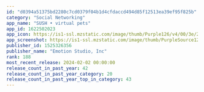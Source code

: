 ```yaml
---
id: "d0394a51375bd2280c7cd0379f04b1d4cfdaccd494d85f12513ea39ef95f825b"
category: "Social Networking"
app_name: "SUSH • virtual pets"
app_id: 1622502023
app_icon: https://is1-ssl.mzstatic.com/image/thumb/Purple126/v4/00/3e/23/003e2384-d4e3-e526-577d-aaba63b1f685/AppIcon-0-0-1x_U007emarketing-0-7-0-85-220.png/1024x1024bb.png
app_screenshot: https://is1-ssl.mzstatic.com/image/thumb/PurpleSource126/v4/73/52/12/735212c0-3220-9f94-f5ef-21ba9ff559ea/f3024ac5-6dc7-4b2d-8bcd-9296009c4e6d_EN_iPhone_6.5.1.jpg/1242x2688bb.png
publisher_id: 1525326356
publisher_name: "Emotion Studio, Inc"
rank: 188
most_recent_release: 2024-02-02 00:00:00
release_count_in_past_year: 42
release_count_in_past_year_category: 20
release_count_in_past_year_top_in_category: 43
---
```

